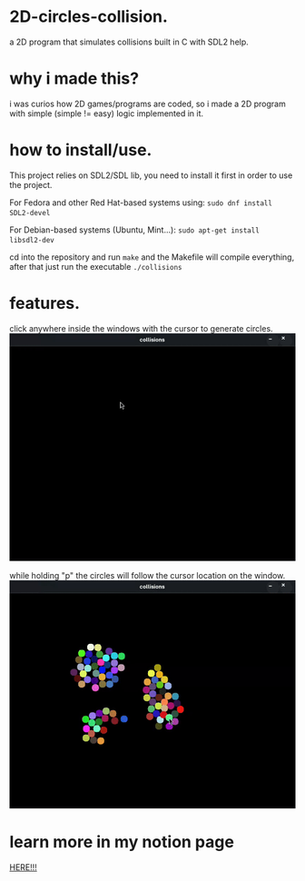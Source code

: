 # 2D-circles-collision.
a 2D program that simulates collisions built in C with SDL2 help.

# why i made this?
i was curios how 2D games/programs are coded, so i made a 2D program with simple (simple != easy) logic implemented in it.

# how to install/use.
This project relies on SDL2/SDL lib, you need to install it first in order to use the project.

For Fedora and other Red Hat-based systems using:
`sudo dnf install SDL2-devel`

For Debian-based systems (Ubuntu, Mint...):
`sudo apt-get install libsdl2-dev`

cd into the repository and run `make` and the Makefile will compile everything, after that just run the executable `./collisions`

# features.
click anywhere inside the windows with the cursor to generate circles.
![Demo](media/generate.gif)

while holding "p" the circles will follow the cursor location on the window.
![Demo](media/pull.gif)

# learn more in my notion page
[HERE!!!](https://garrulous-appeal-80f.notion.site/2D-circles-collision-2712db0d585c80939b29ced4f1cd196f?source=copy_link)
